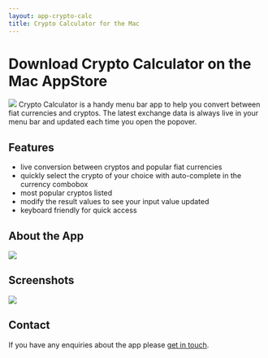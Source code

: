 ```yaml
---
layout: app-crypto-calc
title: Crypto Calculator for the Mac
---
```

# Download Crypto Calculator on the Mac AppStore
[![][image-1]][1] 
Crypto Calculator is a handy menu bar app to help you convert between fiat currencies and cryptos.  The latest exchange data is always live in your menu bar and updated each time you open the popover.

## Features
- live conversion between cryptos and popular fiat currencies
- quickly select the crypto of your choice with auto-complete in the currency combobox
- most popular cryptos listed
- modify the result values to see your input value updated
- keyboard friendly for quick access

## About the App
![][image-2]

## Screenshots
![][image-3]

## Contact
If you have any enquiries about the app please [get in touch][2].

[1]:	https://itunes.apple.com/gb/app/pollution-monitor/id1197195842?mt=12
[2]:	mailto:support@seagullsystems.com

[image-1]:	images/Download_on_the_Mac_App_Store_Badge_US-UK_165x40.svg
[image-2]:	images/icon_512x512.png
[image-3]:	images/crypto-calculator-screenshot.png